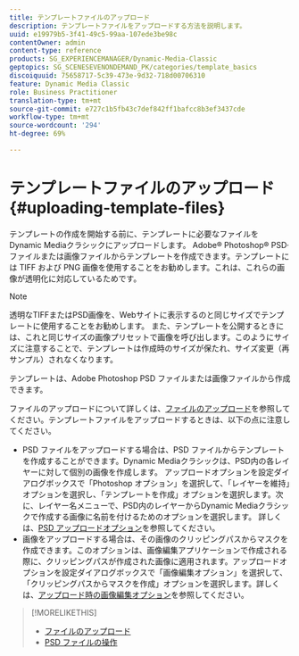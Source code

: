 ```yaml
---
title: テンプレートファイルのアップロード
description: テンプレートファイルをアップロードする方法を説明します。
uuid: e19979b5-3f41-49c5-99aa-107ede3be98c
contentOwner: admin
content-type: reference
products: SG_EXPERIENCEMANAGER/Dynamic-Media-Classic
geptopics: SG_SCENESEVENONDEMAND_PK/categories/template_basics
discoiquuid: 75658717-5c39-473e-9d32-718d00706310
feature: Dynamic Media Classic
role: Business Practitioner
translation-type: tm+mt
source-git-commit: e727c1b5fb43c7def842ff1bafcc8b3ef3437cde
workflow-type: tm+mt
source-wordcount: '294'
ht-degree: 69%

---
```



# テンプレートファイルのアップロード{#uploading-template-files}

テンプレートの作成を開始する前に、テンプレートに必要なファイルをDynamic Mediaクラシックにアップロードします。 Adobe® Photoshop® PSD·ファイルまたは画像ファイルからテンプレートを作成できます。テンプレートには TIFF および PNG 画像を使用することをお勧めします。これは、これらの画像が透明化に対応しているためです。

>[!NOTE]
>
>透明なTIFFまたはPSD画像を、Webサイトに表示するのと同じサイズでテンプレートに使用することをお勧めします。 また、テンプレートを公開するときには、これと同じサイズの画像プリセットで画像を呼び出します。このようにサイズに注意することで、テンプレートは作成時のサイズが保たれ、サイズ変更（再サンプル）されなくなります。

テンプレートは、Adobe Photoshop PSD ファイルまたは画像ファイルから作成できます。

ファイルのアップロードについて詳しくは、[ファイルのアップロード](uploading-files.md#uploading_files)を参照してください。テンプレートファイルをアップロードするときは、以下の点に注意してください。

* PSD ファイルをアップロードする場合は、PSD ファイルからテンプレートを作成することができます。Dynamic Mediaクラシックは、PSD内の各レイヤーに対して個別の画像を作成します。 アップロードオプションを設定ダイアログボックスで「Photoshop オプション」を選択して、「レイヤーを維持」オプションを選択し、「テンプレートを作成」オプションを選択します。次に、レイヤー名メニューで、PSD内のレイヤーからDynamic Mediaクラシックで作成する画像に名前を付けるためのオプションを選択します。 詳しくは、[PSD アップロードオプション](psd-files.md#psd_upload_options)を参照してください。
* 画像をアップロードする場合は、その画像のクリッピングパスからマスクを作成できます。このオプションは、画像編集アプリケーションで作成される際に、クリッピングパスが作成された画像に適用されます。アップロードオプションを設定ダイアログボックスで「画像編集オプション」を選択して、「クリッピングパスからマスクを作成」オプションを選択します。詳しくは、[アップロード時の画像編集オプション](image-editing-options-upload.md#image-editing-options-at-upload)を参照してください。

>[!MORELIKETHIS]
>
>* [ファイルのアップロード](uploading-files.md#uploading_your_files)
>* [PSD ファイルの操作 ](psd-files.md#working_with_psd_files)

